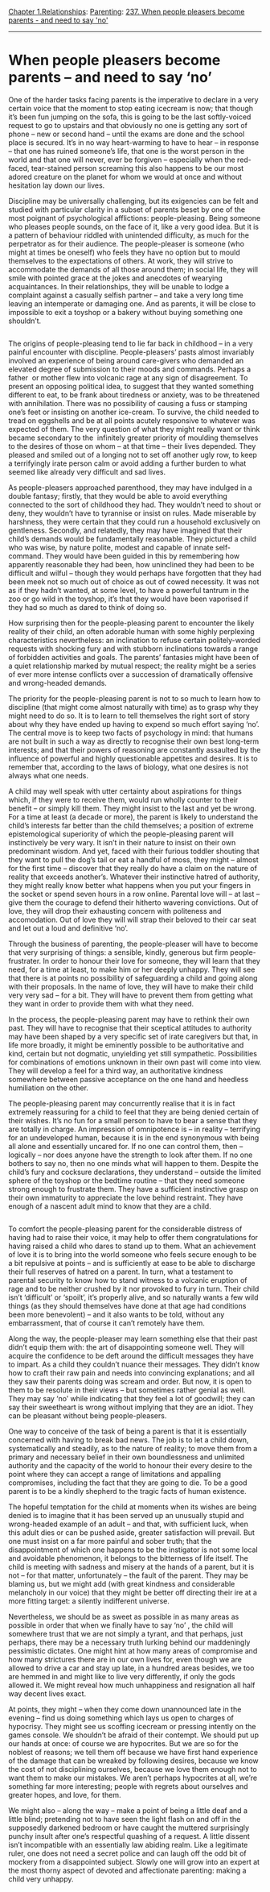 [Chapter 1.Relationships](https://www.theschooloflife.com/thebookoflife/category/relationships/): [Parenting](https://www.theschooloflife.com/thebookoflife/category/relationships/parenting/): [237. When people pleasers become parents - and need to say 'no'](https://www.theschooloflife.com/thebookoflife/when-people-pleasers-become-parents-and-need-to-say-no/)

* * *

# When people pleasers become parents – and need to say ‘no’

One of the harder tasks facing parents is the imperative to declare in a very certain voice that the moment to stop eating icecream is now; that though it’s been fun jumping on the sofa, this is going to be the last softly-voiced request to go to upstairs and that obviously no one is getting any sort of phone – new or second hand – until the exams are done and the school place is secured. It’s in no way heart-warming to have to hear – in response – that one has ruined someone’s life, that one is the worst person in the world and that one will never, ever be forgiven – especially when the red-faced, tear-stained person screaming this also happens to be our most adored creature on the planet for whom we would at once and without hesitation lay down our lives.&nbsp;

Discipline may be universally challenging, but its exigencies can be felt and studied with particular clarity in a subset of parents beset by one of the most poignant of psychological afflictions: people-pleasing. Being someone who pleases people sounds, on the face of it, like a very good idea. But it is a pattern of behaviour riddled with unintended difficulty, as much for the perpetrator as for their audience. The people-pleaser is someone (who might at times be oneself) who feels they have no option but to mould themselves to the expectations of others. At work, they will strive to accommodate the demands of all those around them; in social life, they will smile with pointed grace at the jokes and anecdotes of wearying acquaintances. In their relationships, they will be unable to lodge a complaint against a casually selfish partner – and take a very long time leaving an intemperate or damaging one. And as parents, it will be close to impossible to exit a toyshop or a bakery without buying something one shouldn’t.

<figure class="aligncenter"><img src="https://www.theschooloflife.com/thebookoflife/wp-content/uploads/2020/04/T04861_10-1024x921.jpg" alt="" class="wp-image-24304" srcset="https://www.theschooloflife.com/thebookoflife/wp-content/uploads/2020/04/T04861_10-1024x921.jpg 1024w, https://www.theschooloflife.com/thebookoflife/wp-content/uploads/2020/04/T04861_10-300x270.jpg 300w, https://www.theschooloflife.com/thebookoflife/wp-content/uploads/2020/04/T04861_10-768x691.jpg 768w, https://www.theschooloflife.com/thebookoflife/wp-content/uploads/2020/04/T04861_10.jpg 1536w" sizes="(max-width: 1024px) 100vw, 1024px"></figure>

The origins of people-pleasing tend to lie far back in childhood – in a very painful encounter with discipline. People-pleasers’ pasts almost invariably involved an experience of being around care-givers who demanded an elevated degree of submission to their moods and commands. Perhaps a father&nbsp; or mother flew into volcanic rage at any sign of disagreement. To present an opposing political idea, to suggest that they wanted something different to eat, to be frank about tiredness or anxiety, was to be threatened with annihilation. There was no possibility of causing a fuss or stamping one’s feet or insisting on another ice-cream. To survive, the child needed to tread on eggshells and be at all points acutely responsive to whatever was expected of them. The very question of what they might really want or think became secondary to the&nbsp; infinitely greater priority of moulding themselves to the desires of those on whom – at that time – their lives depended. They pleased and smiled out of a longing not to set off another ugly row, to keep a terrifyingly irate person calm or avoid adding a further burden to what seemed like already very difficult and sad lives.&nbsp;

As people-pleasers approached parenthood, they may have indulged in a double fantasy; firstly, that they would be able to avoid everything connected to the sort of childhood they had. They wouldn’t need to shout or deny, they wouldn’t have to tyrannise or insist on rules. Made miserable by harshness, they were certain that they could run a household exclusively on gentleness. Secondly, and relatedly, they may have imagined that their child’s demands would be fundamentally reasonable. They pictured a child who was wise, by nature polite, modest and capable of innate self-command. They would have been guided in this by remembering how apparently reasonable they had been, how uninclined they had been to be difficult and wilful – though they would perhaps have forgotten that they had been meek not so much out of choice as out of cowed necessity. It was not as if they hadn’t wanted, at some level, to have a powerful tantrum in the zoo or go wild in the toyshop, it’s that they would have been vaporised if they had so much as dared to think of doing so.&nbsp;

How surprising then for the people-pleasing parent to encounter the likely reality of their child, an often adorable human with some highly perplexing characteristics nevertheless: an inclination to refuse certain politely-worded requests with shocking fury and with stubborn inclinations towards a range of forbidden activities and goals. The parents’ fantasies might have been of a quiet relationship marked by mutual respect; the reality might be a series of ever more intense conflicts over a succession of dramatically offensive and wrong-headed demands.

The priority for the people-pleasing parent is not to so much to learn how to discipline (that might come almost naturally with time) as to grasp why they might need to do so. It is to learn to tell themselves the right sort of story about why they have ended up having to expend so much effort saying ‘no’.&nbsp; The central move is to keep two facts of psychology in mind: that humans are not built in such a way as directly to recognise their own best long-term interests; and that their powers of reasoning are constantly assaulted by the influence of powerful and highly questionable appetites and desires. It is to remember that, according to the laws of biology, what one desires is not always what one needs.

A child may well speak with utter certainty about aspirations for things which, if they were to receive them, would run wholly counter to their benefit – or simply kill them. They might insist to the last and yet be wrong. For a time at least (a decade or more), the parent is likely to understand the child’s interests far better than the child themselves; a position of extreme epistemological superiority of which the people-pleasing parent will instinctively be very wary. It isn’t in their nature to insist on their own predominant wisdom. And yet, faced with their furious toddler shouting that they want to pull the dog’s tail or eat a handful of moss, they might – almost for the first time – discover that they really do have a claim on the nature of reality that exceeds another’s. Whatever their instinctive hatred of authority, they might really know better what happens when you put your fingers in the socket or spend seven hours in a row online. Parental love will – at last – give them the courage to defend their hitherto wavering convictions. Out of love, they will drop their exhausting concern with politeness and accomodation. Out of love they will will strap their beloved to their car seat and let out a loud and definitive ‘no’.&nbsp;

Through the business of parenting, the people-pleaser will have to become that very surprising of things: a sensible, kindly, generous but firm people-frustrater. In order to honour their love for someone, they will learn that they need, for a time at least, to make him or her deeply unhappy. They will see that there is at points no possibility of safeguarding a child and going along with their proposals. In the name of love, they will have to make their child very very sad – for a bit. They will have to prevent them from getting what they want in order to provide them with what they need.

In the process, the people-pleasing parent may have to rethink their own past. They will have to recognise that their sceptical attitudes to authority may have been shaped by a very specific set of irate caregivers but that, in life more broadly, it might be eminently possible to be authoritative and kind, certain but not dogmatic, unyielding yet still sympathetic. Possibilities for combinations of emotions unknown in their own past will come into view. They will develop a feel for a third way, an authoritative kindness somewhere between passive acceptance on the one hand and heedless humiliation on the other.

The people-pleasing parent may concurrently realise that it is in fact extremely reassuring for a child to feel that they are being denied certain of their wishes. It’s no fun for a small person to have to bear a sense that they are totally in charge. An impression of omnipotence is – in reality – terrifying for an undeveloped human, because it is in the end synonymous with being all alone and essentially uncared for. If no one can control them, then – logically – nor does anyone have the strength to look after them. If no one bothers to say no, then no one minds what will happen to them. Despite the child’s fury and cocksure declarations, they understand – outside the limited sphere of the toyshop or the bedtime routine – that they need someone strong enough to frustrate them. They have a sufficient instinctive grasp on their own immaturity to appreciate the love behind restraint. They have enough of a nascent adult mind to know that they are a child.

<figure class="aligncenter"><img src="https://www.theschooloflife.com/thebookoflife/wp-content/uploads/2020/04/2017_CKS_14435_0030_000ben_nicholson_om_sept_62-901x1024.jpg" alt="" class="wp-image-24306" srcset="https://www.theschooloflife.com/thebookoflife/wp-content/uploads/2020/04/2017_CKS_14435_0030_000ben_nicholson_om_sept_62-901x1024.jpg 901w, https://www.theschooloflife.com/thebookoflife/wp-content/uploads/2020/04/2017_CKS_14435_0030_000ben_nicholson_om_sept_62-264x300.jpg 264w, https://www.theschooloflife.com/thebookoflife/wp-content/uploads/2020/04/2017_CKS_14435_0030_000ben_nicholson_om_sept_62-768x873.jpg 768w" sizes="(max-width: 901px) 100vw, 901px"></figure>

To comfort the people-pleasing parent for the considerable distress of having had to raise their voice, it may help to offer them congratulations for having raised a child who dares to stand up to them. What an achievement of love it is to bring into the world someone who feels secure enough to be a bit repulsive at points – and is sufficiently at ease to be able to discharge their full reserves of hatred on a parent. In turn, what a testament to parental security to know how to stand witness to a volcanic eruption of rage and to be neither crushed by it nor provoked to fury in turn. Their child isn’t ‘difficult’ or ‘spoilt’, it’s properly alive, and so naturally wants a few wild things (as they should themselves have done at that age had conditions been more benevolent) – and it also wants to be told, without any embarrassment, that of course it can’t remotely have them.

Along the way, the people-pleaser may learn something else that their past didn’t equip them with: the art of disappointing someone well. They will acquire the confidence to be deft around the difficult messages they have to impart. As a child they couldn’t nuance their messages. They didn’t know how to craft their raw pain and needs into convincing explanations; and all they saw their parents doing was scream and order. But now, it is open to them to be resolute in their views – but sometimes rather genial as well. They may say ‘no’ while indicating that they feel a lot of goodwill; they can say their sweetheart is wrong without implying that they are an idiot. They can be pleasant without being people-pleasers.

One way to conceive of the task of being a parent is that it is essentially concerned with having to break bad news. The job is to let a child down, systematically and steadily, as to the nature of reality; to move them from a primary and necessary belief in their own boundlessness and unlimited authority and the capacity of the world to honour their every desire to the point where they can accept a range of limitations and appalling compromises, including the fact that they are going to die. To be a good parent is to be a kindly shepherd to the tragic facts of human existence.

The hopeful temptation for the child at moments when its wishes are being denied is to imagine that it has been served up an unusually stupid and wrong-headed example of an adult – and that, with sufficient luck, when this adult dies or can be pushed aside, greater satisfaction will prevail. But one must insist on a far more painful and sober truth; that the disappointment of which one happens to be the instigator is not some local and avoidable phenomenon, it belongs to the bitterness of life itself. The child is meeting with sadness and misery at the hands of a parent, but it is not – for that matter, unfortunately – the fault of the parent. They may be blaming us, but we might add (with great kindness and considerable melancholy in our voice) that they might be better off directing their ire at a more fitting target: a silently indifferent universe.

Nevertheless, we should be as sweet as possible in as many areas as possible in order that when we finally have to say ‘no’ , the child will somewhere trust that we are not simply a tyrant, and that perhaps, just perhaps, there may be a necessary truth lurking behind our maddeningly pessimistic dictates. One might hint at how many areas of compromise and how many strictures there are in our own lives for, even though we are allowed to drive a car and stay up late, in a hundred areas besides, we too are hemmed in and might like to live very differently, if only the gods allowed it. We might reveal how much unhappiness and resignation all half way decent lives exact.

At points, they might – when they come down unannounced late in the evening – find us doing something which lays us open to charges of hypocrisy. They might see us scoffing icecream or pressing intently on the games console. We shouldn’t be afraid of their contempt. We should put up our hands at once: of course we are hypocrites. But we are so for the noblest of reasons; we tell them off because we have first hand experience of the damage that can be wreaked by following desires, because we know the cost of not disciplining ourselves, because we love them enough not to want them to make our mistakes. We aren’t perhaps hypocrites at all, we’re something far more interesting; people with regrets about ourselves and greater hopes, and love, for them.

We might also – along the way – make a point of being a little deaf and a little blind; pretending not to have seen the light flash on and off in the supposedly darkened bedroom or have caught the muttered surprisingly punchy insult after one’s respectful quashing of a request. A little dissent isn’t incompatible with an essentially law abiding realm. Like a legitimate ruler, one does not need a secret police and can laugh off the odd bit of mockery from a disappointed subject. Slowly one will grow into an expert at the most thorny aspect of devoted and affectionate parenting: making a child very unhappy.
